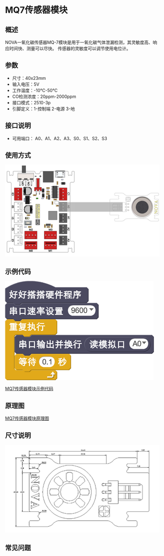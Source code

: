 # MQ7传感器模块

## 概述

NOVA一氧化碳传感器MQ-7模块是用于一氧化碳气体泄漏检测，其灵敏度高、响应时间快、测量可以尽快。 传感器的灵敏度可以调节使用电位计。

## 参数

* 尺寸：40x23mm
* 输入电压：5V
* 工作温度：-10℃-50℃
* CO检测浓度：20ppm-2000ppm
* 接口模式：2510-3p
* 引脚定义：1-控制端 2-电源 3-地

## 接口说明

* 可用端口： A0、A1、A2、A3、S0、S1、S2、S3

## 使用方式

![](../../.gitbook/assets/13.png)

## 示例代码

![](../../.gitbook/assets/14.png)

[MQ7传感器模块示例代码](http://www.haohaodada.com/show.php?id=947448)

## 原理图

[MQ7传感器模块原理图](https://github.com/Haohaodada-official/docs/blob/master/jiao-xue-chan-pin/pdf/yuan-li-tu/MQ%E4%BC%A0%E6%84%9F%E5%99%A8%E5%BA%95%E5%BA%A7.pdf)

## 尺寸说明

![](../../.gitbook/assets/86.png)

## 常见问题

